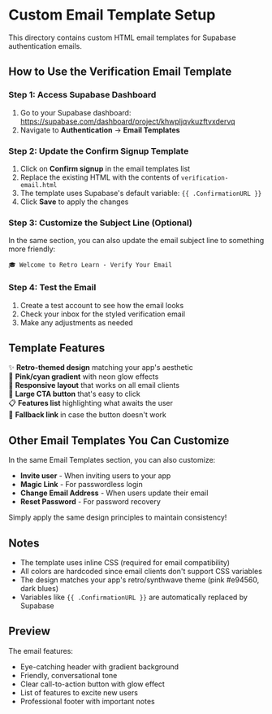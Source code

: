 # Custom Email Template Setup

This directory contains custom HTML email templates for Supabase authentication emails.

## How to Use the Verification Email Template

### Step 1: Access Supabase Dashboard
1. Go to your Supabase dashboard: https://supabase.com/dashboard/project/khwpljqvkuzftvxdervq
2. Navigate to **Authentication** → **Email Templates**

### Step 2: Update the Confirm Signup Template
1. Click on **Confirm signup** in the email templates list
2. Replace the existing HTML with the contents of `verification-email.html`
3. The template uses Supabase's default variable: `{{ .ConfirmationURL }}`
4. Click **Save** to apply the changes

### Step 3: Customize the Subject Line (Optional)
In the same section, you can also update the email subject line to something more friendly:
```
🎓 Welcome to Retro Learn - Verify Your Email
```

### Step 4: Test the Email
1. Create a test account to see how the email looks
2. Check your inbox for the styled verification email
3. Make any adjustments as needed

## Template Features

✨ **Retro-themed design** matching your app's aesthetic  
🎨 **Pink/cyan gradient** with neon glow effects  
📱 **Responsive layout** that works on all email clients  
🔘 **Large CTA button** that's easy to click  
📋 **Features list** highlighting what awaits the user  
🔗 **Fallback link** in case the button doesn't work  

## Other Email Templates You Can Customize

In the same Email Templates section, you can also customize:
- **Invite user** - When inviting users to your app
- **Magic Link** - For passwordless login
- **Change Email Address** - When users update their email
- **Reset Password** - For password recovery

Simply apply the same design principles to maintain consistency!

## Notes

- The template uses inline CSS (required for email compatibility)
- All colors are hardcoded since email clients don't support CSS variables
- The design matches your app's retro/synthwave theme (pink #e94560, dark blues)
- Variables like `{{ .ConfirmationURL }}` are automatically replaced by Supabase

## Preview

The email features:
- Eye-catching header with gradient background
- Friendly, conversational tone
- Clear call-to-action button with glow effect
- List of features to excite new users
- Professional footer with important notes
